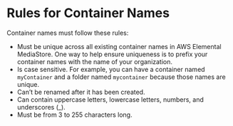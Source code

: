 # Rules for Container Names<a name="containers-rules-for-names"></a>

Container names must follow these rules:
+ Must be unique across all existing container names in AWS Elemental MediaStore\. One way to help ensure uniqueness is to prefix your container names with the name of your organization\.
+ Is case sensitive\. For example, you can have a container named `myContainer` and a folder named `mycontainer` because those names are unique\.
+ Can’t be renamed after it has been created\.
+ Can contain uppercase letters, lowercase letters, numbers, and underscores \(\_\)\.
+ Must be from 3 to 255 characters long\.